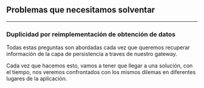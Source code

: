 ## Problemas que necesitamos solventar
------------------------------

### Duplicidad por reimplementación de obtención de datos

Todas estas preguntas son abordadas cada vez que queremos recuperar información de la capa de persistencia a traves de nuestro gateway.

Cada vez que hacemos esto, vamos a tener que llegar a una solución, con el tiempo, nos veremos confrontados con los mismos dilemas en
diferentes lugares de la aplicación. 
